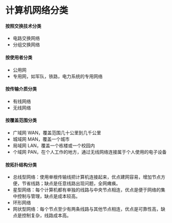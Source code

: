 # 计算机网络分类
#### 按照交换技术分类
* 电路交换网络
* 分组交换网络

#### 按使用者分类
* 公用网
* 专用网，如军队，铁路，电力系统的专用网络

#### 按传输介质分类
* 有线网络
* 无线网络

#### 按覆盖范围分类
* 广域网 WAN，覆盖范围几十公里到几千公里
* 城域网 MAN，覆盖一个城市
* 局域网 LAN，覆盖一个栋楼或一个校园内
* 个域网 PAN，在个人工作的地方，通过无线网络连接属于个人使用的电子设备

#### 按拓扑结构分类
* 总线型网络：使用单根传输线把计算机连接起来，优点建网容易，增加节点方便，节省线路；缺点是任意线路出现问题，全网瘫痪。
* 星型网络：每个计算机都有单独的线路与中央节点相连，优点是便于网络的集中控制与管理，缺点是成本较高。
* 环形网络
* 网状型网络：每个节点至少有两条线路与其他节点相连，优点是可靠性高，缺点是控制复杂，线路成本高。
